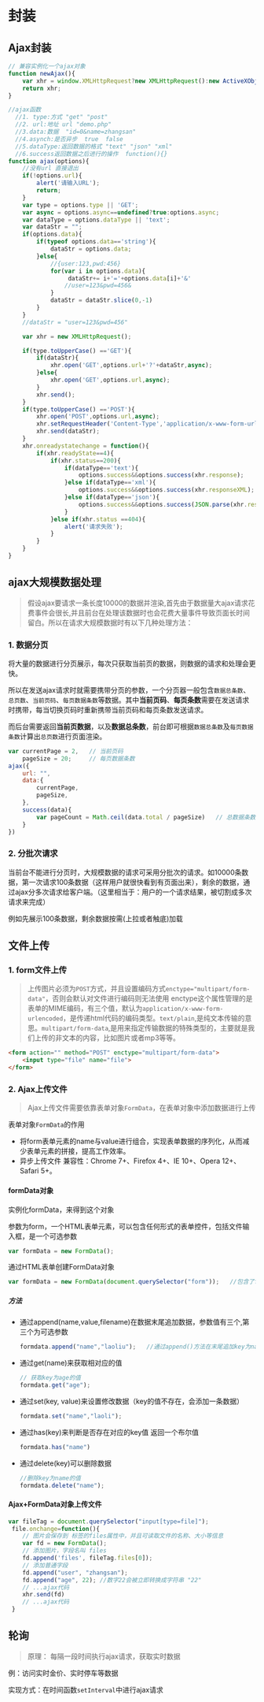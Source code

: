 # 封装

## Ajax封装

```js
// 兼容实例化一个ajax对象
function newAjax(){
    var xhr = window.XMLHttpRequest?new XMLHttpRequest():new ActiveXObject("Miscrosoft.XMLHTTP")
    return xhr;
}

//ajax函数
  //1. type:方式 "get" "post"
  //2. url:地址 url "demo.php"
  //3.data:数据  "id=0&name=zhangsan"
  //4.asynch:是否异步  true  false
  //5.dataType:返回数据的格式 "text" "json" "xml"
  //6.success返回数据之后进行的操作  function(){}
function ajax(options){
    //没有url 直接退出
    if(!options.url){
        alert('请输入URL');
        return;
    }
    var type = options.type || 'GET';
    var async = options.async==undefined?true:options.async;
    var dataType = options.dataType || 'text';
    var dataStr = "";
    if(options.data){
        if(typeof options.data=='string'){
            dataStr = options.data;
        }else{
            //{user:123,pwd:456}
            for(var i in options.data){
                 dataStr+= i+'='+options.data[i]+'&'
                //user=123&pwd=456&
            }
            dataStr = dataStr.slice(0,-1)
        }
    }
    //dataStr = "user=123&pwd=456"

    var xhr = new XMLHttpRequest();

    if(type.toUpperCase() =='GET'){
        if(dataStr){
            xhr.open('GET',options.url+'?'+dataStr,async);
        }else{
            xhr.open('GET',options.url,async);
        }
        xhr.send();
    }
    if(type.toUpperCase() =='POST'){
        xhr.open('POST',options.url,async);
        xhr.setRequestHeader('Content-Type','application/x-www-form-urlencoded;charset=utf-8');
        xhr.send(dataStr);
    }
    xhr.onreadystatechange = function(){
        if(xhr.readyState==4){
            if(xhr.status==200){
                if(dataType=='text'){
                    options.success&&options.success(xhr.response);
                }else if(dataType=='xml'){
                    options.success&&options.success(xhr.responseXML);
                }else if(dataType=='json'){
                    options.success&&options.success(JSON.parse(xhr.response));
                }
            }else if(xhr.status ==404){
                alert('请求失败');
            }
        }
    }
}
```

## ajax大规模数据处理

> 假设ajax要请求一条长度10000的数据并渲染,首先由于数据量大ajax请求花费事件会很长,并且前台在处理该数据时也会花费大量事件导致页面长时间留白。所以在请求大规模数据时有以下几种处理方法：

### 1. 数据分页

将大量的数据进行分页展示，每次只获取当前页的数据，则数据的请求和处理会更快。

所以在发送ajax请求时就需要携带分页的参数，一个分页器一般包含`数据总条数`、`总页数`、`当前页码`、`每页数据条数`等数据。其中**当前页码**、**每页条数**需要在发送请求时携带，每当切换页码时重新携带当前页码和每页条数发送请求。

而后台需要返回**当前页数据**，以及**数据总条数**，前台即可根据`数据总条数`及`每页数据条数`计算出`总页数`进行页面渲染。

```js
var currentPage = 2,   // 当前页码
    pageSize = 20;     // 每页数据条数
ajax({
    url: "",
    data:{
        currentPage,  
        pageSize,
    },
    success(data){
        var pageCount = Math.ceil(data.total / pageSize)   // 总数据条数total / 每页数据数pageSize   向上取整，即可求出总页数pageCount
    }
})
```

### 2. 分批次请求

当前台不能进行分页时，大规模数据的请求可采用分批次的请求。如10000条数据，第一次请求100条数据（这样用户就很快看到有页面出来），剩余的数据，通过ajax分多次请求给客户端。（这里相当于：用户的一个请求结果，被切割成多次请求来完成）

例如先展示100条数据，剩余数据按需(上拉或者触底)加载

## 文件上传

### 1. form文件上传

> 上传图片必须为`POST`方式，并且设置编码方式`enctype="multipart/form-data"`，否则会默认对文件进行编码则无法使用
> enctype这个属性管理的是表单的MIME编码，有三个值，默认为`application/x-www-form-urlencoded`，是传递html代码的编码类型。`text/plain`,是纯文本传输的意思。`multipart/form-data`,是用来指定传输数据的特殊类型的，主要就是我们上传的非文本的内容，比如图片或者mp3等等。

```html
<form action="" method="POST" enctype="multipart/form-data">
    <input type="file" name="file">
</form>
```

### 2. Ajax上传文件

> Ajax上传文件需要依靠表单对象`FormData`，在表单对象中添加数据进行上传

表单对象`FormData`的作用

- 将form表单元素的name与value进行组合，实现表单数据的序列化，从而减少表单元素的拼接，提高工作效率。
- 异步上传文件
  兼容性：Chrome 7+、Firefox 4+、IE 10+、Opera 12+、Safari 5+。

#### formData对象

实例化formData，来得到这个对象

参数为form，一个HTML表单元素，可以包含任何形式的表单控件，包括文件输入框，是一个可选参数

```js
var formData = new FormData();
```

通过HTML表单创建FormData对象

```js
var formData = new FormData(document.querySelector("form"));   //包含了form表单里的数据
```

##### 方法

- 通过append(name,value,filename)在数据末尾追加数据，参数值有三个,第三个为可选参数

  ```js
  formdata.append("name","laoliu");   //通过append()方法在末尾追加key为name值为laoliu的数据
  ```

- 通过get(name)来获取相对应的值

  ```js
  // 获取key为age的值
  formdata.get("age");
  ```

- 通过set(key, value)来设置修改数据（key的值不存在，会添加一条数据）

  ```js
  formdata.set("name","laoli");
  ```

- 通过has(key)来判断是否存在对应的key值 返回一个布尔值

  ```js
  formdata.has("name")
  ```

- 通过delete(key)可以删除数据

  ```js
  //删除key为name的值
  formdata.delete("name");
  ```

#### Ajax+FormData对象上传文件

```js
var fileTag = document.querySelector("input[type=file]");
 file.onchange=function(){
    // 图片会保存到 标签的files属性中，并且可读取文件的名称、大小等信息
    var fd = new FormData();
    // 添加图片，字段名叫 files
    fd.append('files', fileTag.files[0]);
    // 添加普通字段
    fd.append("user", "zhangsan");
    fd.append("age", 22); //数字22会被立即转换成字符串 "22"
    // ...ajax代码
    xhr.send(fd)
    // ...ajax代码
 }
```

## 轮询

> 原理： 每隔一段时间执行ajax请求，获取实时数据

例：访问实时金价、实时停车等数据

实现方式：在时间函数`setInterval`中进行ajax请求
